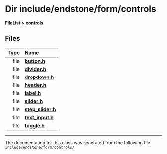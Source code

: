 

# Dir include/endstone/form/controls



[**FileList**](files.md) **>** [**controls**](dir_035306890ec6a3fa870e30b726ac5ffc.md)












## Files

| Type | Name |
| ---: | :--- |
| file | [**button.h**](button_8h.md) <br> |
| file | [**divider.h**](divider_8h.md) <br> |
| file | [**dropdown.h**](dropdown_8h.md) <br> |
| file | [**header.h**](header_8h.md) <br> |
| file | [**label.h**](label_8h.md) <br> |
| file | [**slider.h**](slider_8h.md) <br> |
| file | [**step\_slider.h**](step__slider_8h.md) <br> |
| file | [**text\_input.h**](text__input_8h.md) <br> |
| file | [**toggle.h**](toggle_8h.md) <br> |



























































------------------------------
The documentation for this class was generated from the following file `include/endstone/form/controls/`

